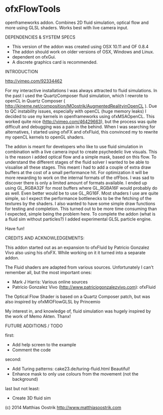 
ofxFlowTools
============

openframeworks addon. Combines 2D fluid simulation, optical flow and more using GLSL shaders. Works best with live camera input.

DEPENDENCIES & SYSTEM SPECS

- This version of the addon was created using OSX 10.11 and OF 0.8.4
- The addon should work on older versions of OSX, Windows and Linux.
- dependent on ofxGui.
- A discrete graphics card is recommended.


INTRODUCTION

http://vimeo.com/92334462

For my interactive installations I was always attracted to fluid simulations. In the past I used the QuartzComposer fluid simulation, which I rewrote to openCL in Quartz Composer ( http://kineme.net/composition/MOostrik/AugmentedRealityinOpenCL ). Due to QC instability issues, especially with openCL (huge memory leaks) I decided to use my kernels in openframeworks using ofxMSAOpenCL. This worked quite nice (http://vimeo.com/46429663), but the process was quite difficult and debugging was a pain in the behind. When I was searching for alternatives, I started using ofxFX and ofxFluid, this convinced my to rewrite my openCL kernels to openGL shaders.

The addon is meant for developers who like to use fluid simulation in combination with a live camera input to create psychedelic live visuals. This is the reason i added optical flow and a simple mask, based on this flow. 
To understand the different stages of the fluid solver I wanted to be able to visualise all these stages. This meant i had to add a couple of extra draw buffers at the cost of a small performance hit. For optimization it will be more rewarding to work on the internal formats of the ofFbos. I was sad to discover there is only a limited amount of formats available. I ended up using GL_RGBA32F for most buffers where GL_RGBA16F would probably do as well. Even better would be to use GL_RG16F. Most  shaders I use are quite simple, so I expect the performance bottlenecks to be the fetching of the textures by the shaders.
I also wanted to have some simple draw functions for testing and completion. This turned out to be more time consuming than I expected, simple being the problem here. 
To complete the addon (what is a fluid sim without particles?) I added experimental GLSL particle engine.

Have fun!



CREDITS AND ACKNOWLEDGEMENTS:

This addon started out as an expansion to ofxFluid by Patricio Gonzalez Vivo also using his ofxFX. While working on it it turned into a separate addon.

The Fluid shaders are adapted from various sources. Unfortunately I can't remember all, but the most important ones:
- Mark J Harris: Various online sources
- Patricio Gonzalez Vivo (http://www.patriciogonzalezvivo.com): ofxFluid

The Optical Flow Shader is based on a Quartz Composer patch, but was also inspired by ofxMIOFlowGLSL by Princemio

My interest in, and knowledge of, fluid simulation was hugely inspired by the work of Memo Akten. Thanx!


FUTURE ADDITIONS / TODO

first:
- Add help screen to the example
- Comment the code

second:
- Add Turing patterns: cake23.de/turing-fluid.html Beautiful!
- Enhance mask to only use colours from the movement (not the background)

last but not least:
- Create 3D fluid sim


(c) 2014 Matthias Oostrik
http://www.matthiasoostrik.com



